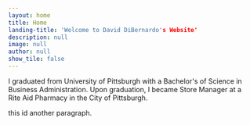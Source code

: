 ```yaml
---
layout: home
title: Home
landing-title: 'Welcome to David DiBernardo's Website'
description: null
image: null
author: null
show_tile: false
---
```


I graduated from University of Pittsburgh with a Bachelor's of Science in Business Administration. Upon graduation, I became Store Manager at a Rite Aid Pharmacy in the City of Pittsburgh.

this id another paragraph.

